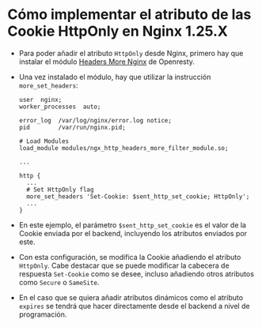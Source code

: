 # Cómo implementar el atributo de las Cookie HttpOnly en Nginx 1.25.X

* Para poder añadir el atributo `HttpOnly` desde Nginx, primero hay que instalar el módulo [Headers More Nginx][1] de Openresty.
* Una vez instalado el módulo, hay que utilizar la instrucción `more_set_headers`:

  ```nginx
  user  nginx;
  worker_processes  auto;

  error_log  /var/log/nginx/error.log notice;
  pid        /var/run/nginx.pid;

  # Load Modules
  load_module modules/ngx_http_headers_more_filter_module.so;

  ...

  http {
    ...
    # Set HttpOnly flag
    more_set_headers 'Set-Cookie: $sent_http_set_cookie; HttpOnly';
    ...
  }
  ```

* En este ejemplo, el parámetro `$sent_http_set_cookie` es el valor de la Cookie enviada por el backend, incluyendo los atributos enviados por este.
* Con esta configuración, se modifica la Cookie añadiendo el atributo `HttpOnly`. Cabe destacar que se puede modificar la cabecera de respuesta `Set-Cookie` como se desee, incluso añadiendo otros atributos como `Secure` o `SameSite`.
* En el caso que se quiera añadir atributos dinámicos como el atributo `expires` se tendrá que hacer directamente desde el backend a nivel de programación.

[1]: https://github.com/openresty/headers-more-nginx-module.git
